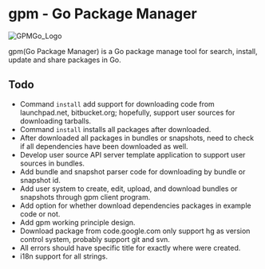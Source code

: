 gpm - Go Package Manager
===

![GPMGo_Logo](https://raw.github.com/GPMGo/gpm-site/master/static/img/gpmgo.png?raw=true)

gpm(Go Package Manager) is a Go package manage tool for search, install, update and share packages in Go.

## Todo

- Command `install` add support for downloading code from launchpad.net, bitbucket.org; hopefully, support user sources for downloading tarballs.
- Command `install` installs all packages after downloaded.
- After downloaded all packages in bundles or snapshots, need to check if all dependencies have been downloaded as well.
- Develop user source API server template application to support user sources in bundles.
- Add bundle and snapshot parser code for downloading by bundle or snapshot id.
- Add user system to create, edit, upload, and download bundles or snapshots through gpm client program.
- Add option for whether download dependencies packages in example code or not.
- Add gpm working principle design.
- Download package from code.google.com only support hg as version control system, probably support git and svn.
- All errors should have specific title for exactly where were created.
- i18n support for all strings.